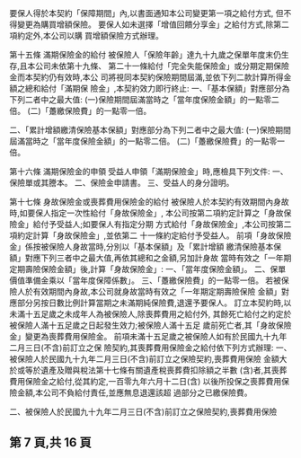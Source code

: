 要保人得於本契約「保障期間」內,以書面通知本公司變更第一項之給付方式, 但不得變更為購買增額保險。 要保人如未選擇「增值回饋分享金」之給付方式,除第二項約定外,本公司以購 買增額保險方式辦理。 

第十五條 滿期保險金的給付 被保險人「保險年齡」達九十九歲之保單年度末仍生存,且本公司未依第十九條、 第二十一條給付「完全失能保險金」或分期定期保險金而本契約仍有效時,本公 司將視同本契約保險期間屆滿,並依下列二款計算所得金額之總和給付「滿期保 險金」,本契約效力即行終止: 一、「基本保額」對應部分為下列二者中之最大值: 
(一)保險期間屆滿當時之「當年度保險金額」的一點零二倍。 (二)「躉繳保險費」的一點零一倍。 

二、「累計增額繳清保險基本保額」對應部分為下列二者中之最大值: 
(一)保險期間屆滿當時之「當年度保險金額」的一點零二倍。 (二)「躉繳保險費」的一點零一倍。 

第十六條 滿期保險金的申領 受益人申領「滿期保險金」時,應檢具下列文件: 
一、保險單或其謄本。 二、保險金申請書。 三、受益人的身分證明。 

第十七條 身故保險金或喪葬費用保險金的給付 被保險人於本契約有效期間內身故時,如要保人指定一次性給付「身故保險金」, 本公司按第二項約定計算之「身故保險金」給付予受益人;如要保人有指定分期 方式給付「身故保險金」,本公司按第二項約定計算「身故保險金」,並依第二 十一條約定給付予受益人。 前項「身故保險金」係按被保險人身故當時,分別以「基本保額」及「累計增額 繳清保險基本保額」對應下列三者中之最大值,再依其總和之金額,另加計身故 當時有效之「一年期定期壽險保險金額」後,計算「身故保險金」: 一、「當年度保險金額」。 二、保單價值準備金乘以「當年度保障係數」。 三、「躉繳保險費」的一點零一倍。 若被保險人於有效期間內身故,本公司就身故當時有效之「一年期定期壽險保險 金額」對應部分另按日數比例計算當期之未滿期純保險費,退還予要保人。 訂立本契約時,以未滿十五足歲之未成年人為被保險人,除喪葬費用之給付外, 其餘死亡給付之約定於被保險人滿十五足歲之日起發生效力;被保險人滿十五足 歲前死亡者,其「身故保險金」變更為喪葬費用保險金。 前項未滿十五足歲之被保險人如有於民國九十九年二月三日(不含)前訂立之保 險契約,其喪葬費用保險金之給付依下列方式辦理: 
一、被保險人於民國九十九年二月三日(不含)前訂立之保險契約,喪葬費用保險 金額大於或等於遺產及贈與稅法第十七條有關遺產稅喪葬費扣除額之半數 (含)者,其喪葬費用保險金之給付,從其約定,一百零九年六月十二日(含) 以後所投保之喪葬費用保險金額,本公司不負給付責任,並應無息退還該超 過部分之已繳保險費。 

二、被保險人於民國九十九年二月三日(不含)前訂立之保險契約,喪葬費用保險

## 第 7 頁,共 16 頁
